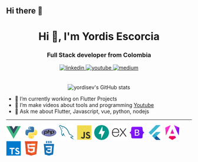 ## Hi there 👋
<!DOCTYPE html>
<html lang="en">
<head>
    <meta charset="UTF-8">
    <meta http-equiv="X-UA-Compatible" content="IE=edge">
    <meta name="viewport" content="width=device-width, initial-scale=1.0">
</head>
<body>

<!--
**yordisev/yordisev** is a ✨ _special_ ✨ repository because its `README.md` (this file) appears on your GitHub profile.
Here are some ideas to get you started:
<hr>
- 🔭 I’m currently working on ...
- 🌱 I’m currently learning ...
- 👯 I’m looking to collaborate on ...
- 🤔 I’m looking for help with ...
- 💬 Ask me about ...
- 📫 How to reach me: ...
- 😄 Pronouns: ...
- ⚡ Fun fact: ...
-->
<div align="center">
    <h1>Hi 👋, I'm Yordis Escorcia</h1>
    <h3>Full Stack developer from Colombia</h3>
    <a href="https://www.linkedin.com/in/yordis-escorcia-vasquez-994083127" target="_blank">
        <img src="https://img.shields.io/badge/linkedin-%2300acee.svg?color=405DE6&style=for-the-badge&logo=linkedin&logoColor=white" alt="linkedin" style="margin-bottom: 5px;" />
    </a>
    <a href="https://www.youtube.com/@olacoders" target="_blank">
        <img src="https://img.shields.io/badge/YouTube-red?style=for-the-badge&logo=youtube&logoColor=white" alt="youtube" style="margin-bottom: 5px;" />
    </a>
    <a href="https://patreon.com/OlaCoders" target="_blank">
        <img src="https://img.shields.io/badge/Medium-12100E?style=for-the-badge&logo=medium&logoColor=white" alt="medium" style="margin-bottom: 5px;" />
    </a>
</div>
<br>
<div align="center">
   
   ![yordisev's GitHub stats](https://github-readme-stats.vercel.app/api?username=yordisev&show_icons=true&locale=es&theme=dark#gh-dark-mode-only)
   
</div>
<ul>
    <li>🔭 I’m currently working on Flutter Projects</li>
    <li>🎥 I’m make videos about tools and programming <a href="https://www.youtube.com/@olacoders">Youtube</a></li>
    <li>💬 Ask me about Flutter, Javascript, vue, python, nodejs</li>
</ul>
<hr>
<div>
    
 <img src="https://github.com/devicons/devicon/blob/master/icons/vuejs/vuejs-original.svg" title="Flutter" alt="Flutter" width="40" height="40"/>&nbsp;
 <img src="https://github.com/devicons/devicon/blob/master/icons/python/python-original.svg" title="Flutter" alt="Flutter" width="40" height="40"/>&nbsp;
 <img src="https://github.com/devicons/devicon/blob/master/icons/php/php-original.svg" title="Flutter" alt="Flutter" width="40" height="40"/>&nbsp;
 <img src="https://github.com/devicons/devicon/blob/master/icons/mysql/mysql-original.svg" title="Flutter" alt="Flutter" width="40" height="40"/>&nbsp;
 <img src="https://github.com/devicons/devicon/blob/master/icons/javascript/javascript-original.svg" title="Flutter" alt="Flutter" width="40" height="40"/>&nbsp;
 <img src="https://github.com/devicons/devicon/blob/master/icons/fastapi/fastapi-original.svg" title="Flutter" alt="Flutter" width="40" height="40"/>&nbsp;
 <img src="https://github.com/devicons/devicon/blob/master/icons/express/express-original.svg" title="Flutter" alt="Flutter" width="40" height="40"/>&nbsp;
 <img src="https://github.com/devicons/devicon/blob/master/icons/bootstrap/bootstrap-original.svg" title="Flutter" alt="Flutter" width="40" height="40"/>&nbsp;
 <img src="https://github.com/devicons/devicon/blob/master/icons/flutter/flutter-original.svg" title="Flutter" alt="Flutter" width="40" height="40"/>&nbsp;
 <img src="https://github.com/devicons/devicon/blob/master/icons/angular/angular-original.svg" title="Angular" alt="Angular" width="40" height="40"/>&nbsp;
  <img src="https://github.com/devicons/devicon/blob/master/icons/typescript/typescript-original.svg" title="TypeScript" alt="TypeScript" width="40" height="40"/>&nbsp;
 <img src="https://github.com/devicons/devicon/blob/master/icons/html5/html5-original.svg" title="HTML5" alt="HTML5" width="40" height="40"/>&nbsp;
 <img src="https://github.com/devicons/devicon/blob/master/icons/css3/css3-plain-wordmark.svg"  title="CSS3" alt="CSS" width="40" height="40"/>&nbsp;
</div>

</body>
</html>
